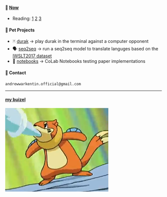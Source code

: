 #### 📌 [Now](https://nownownow.com/about)
 - Reading: [1](https://link.springer.com/book/10.1007/978-3-031-84837-7) [2](https://www.amazon.com/Elevating-Machine-Learning-Techniques-Mastering/dp/B0DCJX4WX1) [3](https://github.com/PacktPublishing/Spring-System-Design-in-Practice/tree/main)

#### 🐾 Pet Projects
- 🃏 [durak](https://github.com/TESTMECS/durak) -> play durak in the terminal against a computer opponent
- 🗣 [seq2seq](https://github.com/TESTMECS/seq2seq) -> run a seq2seq model to translate languges based on the [IWSLT2017 dataset](https://huggingface.co/datasets/IWSLT/iwslt2017)
- 📗 [notebooks](https://github.com/TESTMECS/notebooks/) -> CoLab Notebooks testing paper implementations 

#### 📧 Contact
```
andrewwarkentin.official@gmail.com
```
---
#### [my buizel](https://buizel.net/)
[![mybuizel](mybui.png)](https://buizel.net/)
